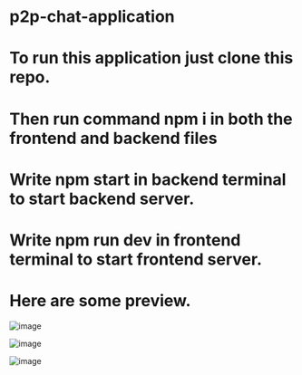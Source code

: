 # p2p-chat-application


# To run this application just clone this repo.
# Then run command npm i in both the frontend and backend files

# Write npm start in backend terminal to start backend server.
# Write npm run dev in frontend terminal to start frontend server.



# Here are some preview.

![image](https://user-images.githubusercontent.com/113451135/227772316-8bf6c030-5524-4769-93b8-bc1d6ad9aff9.png)

![image](https://user-images.githubusercontent.com/113451135/227772407-2e566ac0-fa1a-4c02-bd20-4db2f3cbab3a.png)

![image](https://user-images.githubusercontent.com/113451135/227772512-6a24fcff-d88a-4a82-8139-32bbe4998c39.png)
